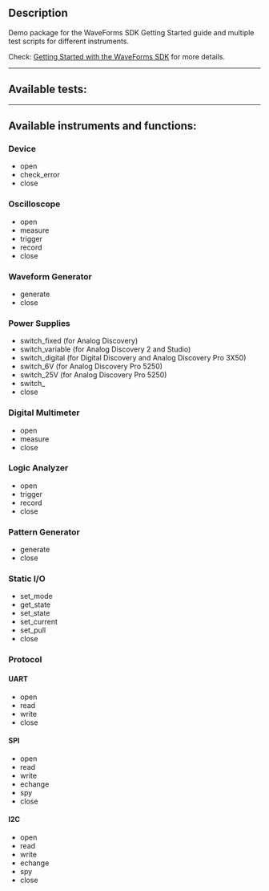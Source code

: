 ## Description
Demo package for the WaveForms SDK Getting Started guide and multiple test scripts for different instruments.

Check: [Getting Started with the WaveForms SDK](https://digilent.com/reference/test-and-measurement/guides/waveforms-sdk-getting-started) for more details.

***

## Available tests:


***

## Available instruments and functions:
### Device
* open
* check_error
* close

### Oscilloscope
* open
* measure
* trigger
* record
* close

### Waveform Generator
* generate
* close

### Power Supplies
* switch_fixed (for Analog Discovery)
* switch_variable (for Analog Discovery 2 and Studio)
* switch_digital (for Digital Discovery and Analog Discovery Pro 3X50)
* switch_6V (for Analog Discovery Pro 5250)
* switch_25V (for Analog Discovery Pro 5250)
* switch_
* close

### Digital Multimeter
* open
* measure
* close

### Logic Analyzer
* open
* trigger
* record
* close

### Pattern Generator
* generate
* close

### Static I/O
* set_mode
* get_state
* set_state
* set_current
* set_pull
* close

### Protocol
#### UART
* open
* read
* write
* close

#### SPI
* open
* read
* write
* echange
* spy
* close

#### I2C
* open
* read
* write
* echange
* spy
* close
